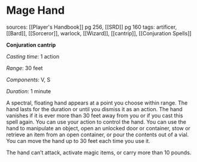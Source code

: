 # Mage Hand
sources: [[Player's Handbook]] pg 256, [[SRD]] pg 160
tags: artificer, [[Bard]], [[Sorceror]], warlock, [[Wizard]], [[cantrip]], [[Conjuration Spells]]

**Conjuration cantrip**

*Casting time*: 1 action

*Range*: 30 feet

*Components*: V, S

*Duration*: 1 minute

A spectral, floating hand appears at a point you choose within range. The hand lasts for the duration or until you dismiss it as an action. The hand vanishes if it is ever more than 30 feet away from you or if you cast this spell again.
You can use your action to control the hand. You can use the hand to manipulate an object, open an unlocked door or container, stow or retrieve an item from an open container, or pour the contents out of a vial. You can move the hand up to 30 feet each time you use it. 

The hand can’t attack, activate magic items, or carry more than 10 pounds.

